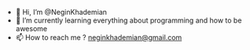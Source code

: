 - 👋 Hi, I’m @NeginKhademian
- 🌱 I’m currently learning everything about programming and how to be awesome
- 📫 How to reach me ? neginkhademian@gmail.com

<!---
NeginKhademian/NeginKhademian is a ✨ special ✨ repository because its `README.md` (this file) appears on your GitHub profile.
You can click the Preview link to take a look at your changes.
--->

